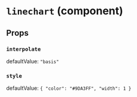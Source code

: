 `linechart` (component)
=======================



Props
-----

### `interpolate`

defaultValue: `"basis"`


### `style`

defaultValue: `{
    "color": "#9DA3FF",
    "width": 1
}`

